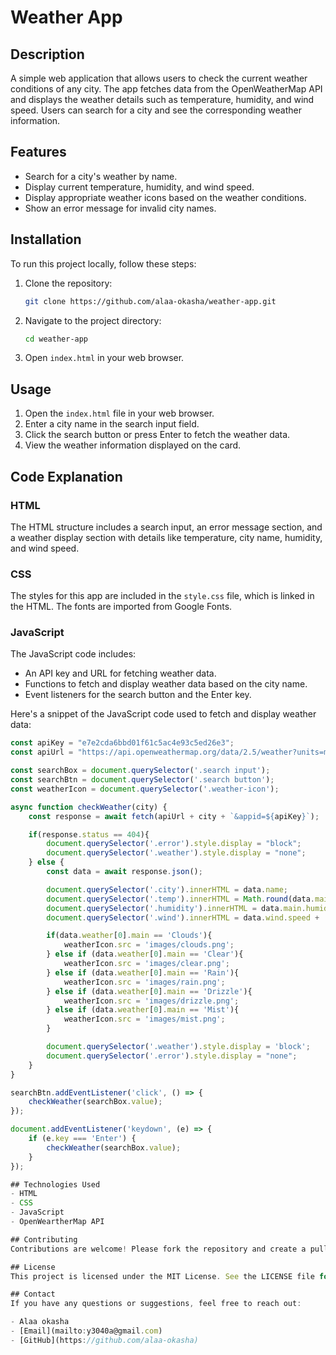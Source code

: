 # Weather App

## Description
A simple web application that allows users to check the current weather conditions of any city. The app fetches data from the OpenWeatherMap API and displays the weather details such as temperature, humidity, and wind speed. Users can search for a city and see the corresponding weather information.

## Features
- Search for a city's weather by name.
- Display current temperature, humidity, and wind speed.
- Display appropriate weather icons based on the weather conditions.
- Show an error message for invalid city names.

## Installation
To run this project locally, follow these steps:

1. Clone the repository:
    ```bash
    git clone https://github.com/alaa-okasha/weather-app.git
    ```

2. Navigate to the project directory:
    ```bash
    cd weather-app
    ```

3. Open `index.html` in your web browser.

## Usage
1. Open the `index.html` file in your web browser.
2. Enter a city name in the search input field.
3. Click the search button or press Enter to fetch the weather data.
4. View the weather information displayed on the card.

## Code Explanation

### HTML
The HTML structure includes a search input, an error message section, and a weather display section with details like temperature, city name, humidity, and wind speed.

### CSS
The styles for this app are included in the `style.css` file, which is linked in the HTML. The fonts are imported from Google Fonts.

### JavaScript
The JavaScript code includes:
- An API key and URL for fetching weather data.
- Functions to fetch and display weather data based on the city name.
- Event listeners for the search button and the Enter key.

Here's a snippet of the JavaScript code used to fetch and display weather data:
```javascript
const apiKey = "e7e2cda6bbd01f61c5ac4e93c5ed26e3";
const apiUrl = "https://api.openweathermap.org/data/2.5/weather?units=metric&q=";

const searchBox = document.querySelector('.search input');
const searchBtn = document.querySelector('.search button');
const weatherIcon = document.querySelector('.weather-icon');

async function checkWeather(city) {
    const response = await fetch(apiUrl + city + `&appid=${apiKey}`);

    if(response.status == 404){
        document.querySelector('.error').style.display = "block";
        document.querySelector('.weather').style.display = "none";
    } else {
        const data = await response.json();

        document.querySelector('.city').innerHTML = data.name;            
        document.querySelector('.temp').innerHTML = Math.round(data.main.temp) + '°C';            
        document.querySelector('.humidity').innerHTML = data.main.humidity + '%';            
        document.querySelector('.wind').innerHTML = data.wind.speed + ' Km/h';            

        if(data.weather[0].main == 'Clouds'){
            weatherIcon.src = 'images/clouds.png';
        } else if (data.weather[0].main == 'Clear'){
            weatherIcon.src = 'images/clear.png';
        } else if (data.weather[0].main == 'Rain'){
            weatherIcon.src = 'images/rain.png';
        } else if (data.weather[0].main == 'Drizzle'){
            weatherIcon.src = 'images/drizzle.png';
        } else if (data.weather[0].main == 'Mist'){
            weatherIcon.src = 'images/mist.png';
        }

        document.querySelector('.weather').style.display = 'block';
        document.querySelector('.error').style.display = "none";
    }
}

searchBtn.addEventListener('click', () => {
    checkWeather(searchBox.value);
});

document.addEventListener('keydown', (e) => {
    if (e.key === 'Enter') {
        checkWeather(searchBox.value);
    }
});

## Technologies Used
- HTML
- CSS
- JavaScript
- OpenWeartherMap API

## Contributing
Contributions are welcome! Please fork the repository and create a pull request with your changes.

## License
This project is licensed under the MIT License. See the LICENSE file for details.

## Contact
If you have any questions or suggestions, feel free to reach out:

- Alaa okasha
- [Email](mailto:y3040a@gmail.com)
- [GitHub](https://github.com/alaa-okasha)
